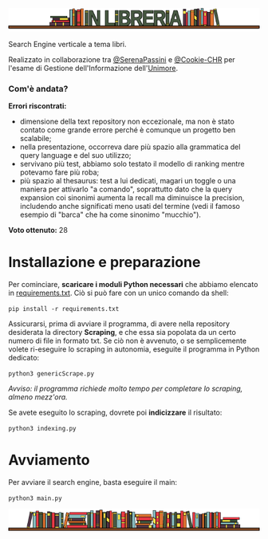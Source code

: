 ![](https://github.com/Cookie-CHR/Books-Search-Engine/blob/main/Titolo.png)

Search Engine verticale a tema libri.

Realizzato in collaborazione tra [@SerenaPassini](https://github.com/SerenaPassini) e [@Cookie-CHR](https://github.com/Cookie-CHR) per l'esame di Gestione dell'Informazione dell'[Unimore](https://www.unimore.it/).

### Com'è andata?

**Errori riscontrati:**
- dimensione della text repository non eccezionale, ma non è stato contato come grande errore perché è comunque un progetto ben scalabile;
- nella presentazione, occorreva dare più spazio alla grammatica del query language e del suo utilizzo;
- servivano più test, abbiamo solo testato il modello di ranking mentre potevamo fare più roba;
- più spazio al thesaurus: test a lui dedicati, magari un toggle o una maniera per attivarlo "a comando", soprattutto dato che la query expansion coi sinonimi aumenta la recall ma diminuisce la precision, includendo anche significati meno usati del termine (vedi il famoso esempio di "barca" che ha come sinonimo "mucchio").

**Voto ottenuto:** 
28

# Installazione e preparazione
Per cominciare, **scaricare i moduli Python necessari** che abbiamo elencato in [requirements.txt](https://github.com/Cookie-CHR/Books-Search-Engine/blob/main/requirements.txt). Ciò si può fare con un unico comando da shell:

``pip install -r requirements.txt``

Assicurarsi, prima di avviare il programma, di avere nella repository desiderata la directory **Scraping**, e che essa sia popolata da un certo numero di file in formato txt. Se ciò non è avvenuto, o se semplicemente volete ri-eseguire lo scraping in autonomia, eseguite il programma in Python dedicato:

``python3 genericScrape.py``

*Avviso: il programma richiede molto tempo per completare lo scraping, almeno mezz'ora.*

Se avete eseguito lo scraping, dovrete poi **indicizzare** il risultato:

``python3 indexing.py``

# Avviamento

Per avviare il search engine, basta eseguire il main:

``python3 main.py``

![](https://github.com/Cookie-CHR/Books-Search-Engine/blob/main/Separator.png)
